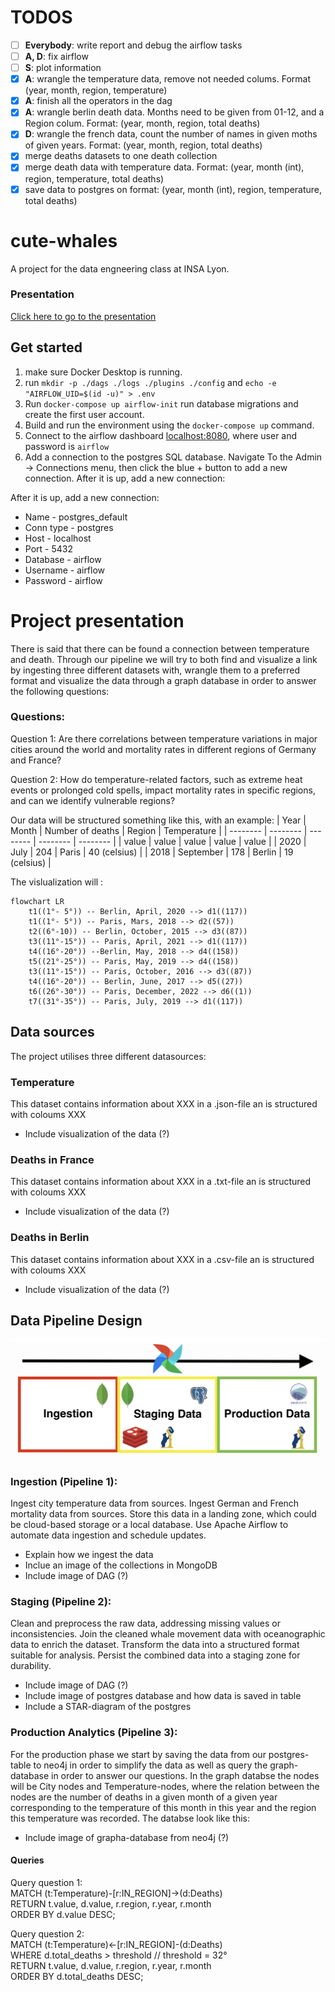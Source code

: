 # TODOS
- [ ] **Everybody**: write report and debug the airflow tasks
- [ ] **A, D**: fix airflow
- [ ] **S**: plot information
- [x] **A**: wrangle the temperature data, remove not needed colums. Format (year, month, region, temperature)
- [x] **A**: finish all the operators in the dag
- [x] **A**: wrangle berlin death data. Months need to be given from 01-12, and a Region colum. Format: (year, month, region, total deaths)
- [x] **D**: wrangle the french data, count the number of names in given moths of given years. Format: (year, month, region, total deaths)
- [x] merge deaths datasets to one death collection
- [x] merge death data with temperature data. Format: (year, month (int), region, temperature, total deaths)
- [x] save data to postgres on format: (year, month (int), region, temperature, total deaths)

# cute-whales
A project for the data engneering class at INSA Lyon.

### Presentation
[Click here to go to the presentation](https://docs.google.com/presentation/d/12xfPM80ctExFdAcWCe8rlZORFldNV17-NuSUiB61aXw/edit?usp=sharing)

## Get started
1. make sure Docker Desktop is running.
2. run `mkdir -p ./dags ./logs ./plugins ./config` and `echo -e "AIRFLOW_UID=$(id -u)" > .env`
3. Run `docker-compose up airflow-init` run database migrations and create the first user account.
4. Build and run the environment using the `docker-compose up` command.
5. Connect to the airflow dashboard [localhost:8080](http://localhost:8080/), where user and password is `airflow`
6. Add a connection to the postgres SQL database. Navigate To the Admin -> Connections menu, then click the blue + button to add a new connection.
After it is up, add a new connection:

After it is up, add a new connection:

* Name - postgres_default
* Conn type - postgres
* Host - localhost
* Port - 5432
* Database - airflow
* Username - airflow
* Password - airflow


# Project presentation
There is said that there can be found a connection between temperature and death. Through our pipeline 
we will try to both find and visualize a link by ingesting three different datasets with, wrangle them to a preferred format and visualize the data through a graph database in order to answer the following questions: 

### Questions:

Question 1: Are there correlations between temperature variations in major cities around the world and mortality rates in different regions of Germany and France?

Question 2: How do temperature-related factors, such as extreme heat events or prolonged cold spells, impact mortality rates in specific regions, and can we identify vulnerable regions?

Our data will be structured something like this, with an example:
| Year | Month | Number of deaths | Region | Temperature | 
| -------- | -------- | -------- | -------- | -------- |
| value  | value   | value  | value   | value  |
| 2020  | July   | 204   | Paris   | 40 (celsius)   |
| 2018  | September   | 178   | Berlin   | 19 (celsius)   |

The vislualization will :
```mermaid
flowchart LR
    t1((1°- 5°)) -- Berlin, April, 2020 --> d1((117))
    t1((1°- 5°)) -- Paris, Mars, 2018 --> d2((57))
    t2((6°-10)) -- Berlin, October, 2015 --> d3((87))
    t3((11°-15°)) -- Paris, April, 2021 --> d1((117))
    t4((16°-20°)) --Berlin, May, 2018 --> d4((158))
    t5((21°-25°)) -- Paris, May, 2019 --> d4((158)) 
    t3((11°-15°)) -- Paris, October, 2016 --> d3((87))
    t4((16°-20°)) -- Berlin, June, 2017 --> d5((27))
    t6((26°-30°)) -- Paris, December, 2022 --> d6((1))
    t7((31°-35°)) -- Paris, July, 2019 --> d1((117))
```

## Data sources
The project utilises three different datasources:

### Temperature 
This dataset contains information about XXX in a .json-file an is structured with coloums XXX
- Include visualization of the data (?)

### Deaths in France
This dataset contains information about XXX in a .txt-file an is structured with coloums XXX
- Include visualization of the data (?)

### Deaths in Berlin
This dataset contains information about XXX in a .csv-file an is structured with coloums XXX
- Include visualization of the data (?)

## Data Pipeline Design
![alt text](/Pipeline.png)

### Ingestion (Pipeline 1):
Ingest city temperature data from sources.
Ingest German and French mortality data from sources.
Store this data in a landing zone, which could be cloud-based storage or a local database.
Use Apache Airflow to automate data ingestion and schedule updates.

- Explain how we ingest the data
- Inclue an image of the collections in MongoDB
- Include image of DAG (?)

### Staging (Pipeline 2):
Clean and preprocess the raw data, addressing missing values or inconsistencies.
Join the cleaned whale movement data with oceanographic data to enrich the dataset.
Transform the data into a structured format suitable for analysis.
Persist the combined data into a staging zone for durability.

- Include image of DAG (?)
- Include image of postgres database and how data is saved in table
- Include a STAR-diagram of the postgres

### Production Analytics (Pipeline 3):
For the production phase we start by saving the data from our postgres-table to neo4j in order to simplify the data as well as query the graph-database in order to answer our questions. In the graph databse the nodes will be City nodes and Temperature-nodes, where the relation between the nodes are the number of deaths in a given month of a given year corresponding to the temperature of this month in this year and the region this temperature was recorded. The databse look like this:
- Include image of grapha-database from neo4j (?)

#### Queries
Query question 1: \
MATCH (t:Temperature)-[r:IN_REGION]->(d:Deaths) \
RETURN t.value, d.value, r.region, r.year, r.month \
ORDER BY d.value DESC; 

Query question 2: \
MATCH (t:Temperature)<-[r:IN_REGION]-(d:Deaths) \
WHERE d.total_deaths > threshold // threshold = 32° \
RETURN t.value, d.value, r.region, r.year, r.month \
ORDER BY d.total_deaths DESC; 

